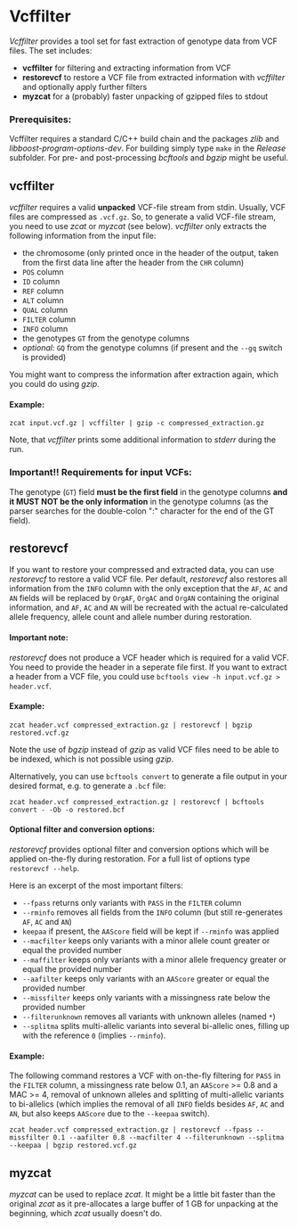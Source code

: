 # Vcffilter

*Vcffilter* provides a tool set for fast extraction of genotype data from VCF files. The set includes:

- **vcffilter** for filtering and extracting information from VCF
- **restorevcf** to restore a VCF file from extracted information with *vcffilter* and optionally apply further filters
- **myzcat** for a (probably) faster unpacking of gzipped files to stdout

### Prerequisites:

Vcffilter requires a standard C/C++ build chain and the packages *zlib* and *libboost-program-options-dev*.
For building simply type `make` in the *Release* subfolder.
For pre- and post-processing *bcftools* and *bgzip* might be useful.


## vcffilter

*vcffilter* requires a valid **unpacked** VCF-file stream from stdin. Usually, VCF files are compressed as `.vcf.gz`. So, to generate a valid VCF-file stream, you need to use *zcat* or *myzcat* (see below).
*vcffilter* only extracts the following information from the input file:

- the chromosome (only printed once in the header of the output, taken from the first data line after the header from the `CHR` column)
- `POS` column
- `ID` column
- `REF` column
- `ALT` column
- `QUAL` column
- `FILTER` column
- `INFO` column
- the genotypes `GT` from the genotype columns
- *optional:* `GQ` from the genotype columns (if present and the `--gq` switch is provided)

You might want to compress the information after extraction again, which you could do using *gzip*.

#### Example:

```
zcat input.vcf.gz | vcffilter | gzip -c compressed_extraction.gz
```

Note, that *vcffilter* prints some additional information to *stderr* during the run.

### Important!! Requirements for input VCFs:

The genotype (`GT`) field **must be the first field** in the genotype columns **and it MUST NOT be the only information** in the genotype columns (as the parser searches for the double-colon ":" character for the end of the GT field).


## restorevcf

If you want to restore your compressed and extracted data, you can use *restorevcf* to restore a valid VCF file.
Per default, *restorevcf* also restores all information from the `INFO` column with the only exception that the `AF`, `AC` and `AN` fields will be replaced by `OrgAF`, `OrgAC` and `OrgAN` containing the original information, and `AF`, `AC` and `AN` will be recreated with the actual re-calculated allele frequency, allele count and allele number during restoration.

#### Important note:

*restorevcf* does not produce a VCF header which is required for a valid VCF. 
You need to provide the header in a seperate file first.
If you want to extract a header from a VCF file, you could use `bcftools view -h input.vcf.gz > header.vcf`.

#### Example:

```
zcat header.vcf compressed_extraction.gz | restorevcf | bgzip restored.vcf.gz
```

Note the use of *bgzip* instead of *gzip* as valid VCF files need to be able to be indexed, which is not possible using *gzip*.

Alternatively, you can use `bcftools convert` to generate a file output in your desired format, e.g. to generate a `.bcf` file:

```
zcat header.vcf compressed_extraction.gz | restorevcf | bcftools convert - -Ob -o restored.bcf

```

#### Optional filter and conversion options:

*restorevcf* provides optional filter and conversion options which will be applied on-the-fly during restoration. For a full list of options type `restorevcf --help`.

Here is an excerpt of the most important filters:

- `--fpass` returns only variants with `PASS` in the `FILTER` column
- `--rminfo` removes all fields from the `INFO` column (but still re-generates `AF`, `AC` and `AN`)
- `keepaa` if present, the `AAScore` field will be kept if `--rminfo` was applied
- `--macfilter` keeps only variants with a minor allele count greater or equal the provided number
- `--maffilter` keeps only variants with a minor allele frequency greater or equal the provided number
- `--aafilter` keeps only variants with an `AAScore` greater or equal the provided number
- `--missfilter` keeps only variants with a missingness rate below the provided number
- `--filterunknown` removes all variants with unknown alleles (named `*`)
- `--splitma` splits multi-allelic variants into several bi-allelic ones, filling up with the reference `0` (implies `--rminfo`).

#### Example:

The following command restores a VCF with on-the-fly filtering for `PASS` in the `FILTER` column, a missingness rate below 0.1, an `AAScore` >= 0.8 and a MAC >= 4, removal of unknown alleles and splitting of multi-allelic variants to bi-allelics (which implies the removal of all `INFO` fields besides `AF`, `AC` and `AN`, but also keeps `AAScore` due to the `--keepaa` switch).

```
zcat header.vcf compressed_extraction.gz | restorevcf --fpass --missfilter 0.1 --aafilter 0.8 --macfilter 4 --filterunknown --splitma --keepaa | bgzip restored.vcf.gz
```

## myzcat

*myzcat* can be used to replace *zcat*. It might be a little bit faster than the original *zcat* as it pre-allocates a large buffer of 1 GB for unpacking at the beginning, which *zcat* usually doesn't do.